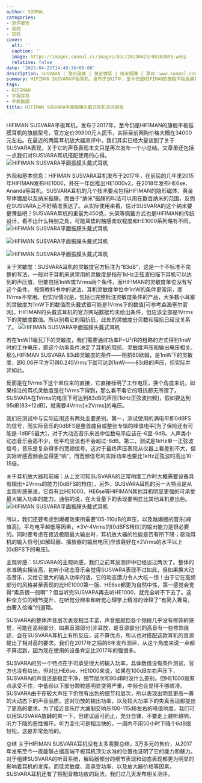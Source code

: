 ```yaml
---
author: SOOMAL
categories:
- 测评报告
- 音频
- 耳机
cover:
  alt: ''
  caption: ''
  image: https://images.soomal.cc/images/doc/20230425/00103099.webp
  relative: false
date: '2023-04-25T14:49:36+08:00'
description: SUSVARA | 隐形磁体 | 黄金镀层 | 纳米振膜 | 源自：www.soomal.com | 版权：原创 |  平均/总评分：09.50/95
summary: HIFIMAN SUSVARA平板耳机，发布于2017年，至今仍是HIFIMAN的旗舰平板振膜耳机的旗舰型号，官方定价39800元人民币，实际目前网购价格大概在34000元左右。在最近的两篇耳机放大器测评中，我们其实已经大量谈到了关于SUSVARA表现，本文是一个小的总结，并聊聊SUSVARA耳机的搭配心得……
tags:
- HIFIMAN
- 平板耳机
- 平面振膜
title: HIFIMAN SUSVARA平面振膜头戴式耳机测评报告
---
```


HIFIMAN SUSVARA平板耳机，发布于2017年，至今仍是HIFIMAN的旗舰平板振膜耳机的旗舰型号，官方定价39800元人民币，实际目前网购价格大概在34000元左右。在最近的两篇耳机放大器测评中，我们其实已经大量谈到了关于SUSVARA表现，关于它的声音表现本文只是再次发布一个小总结。文章里还包括一点我们对SUSVARA耳机搭配使用的心得。
![HIFIMAN SUSVARA平面振膜头戴式耳机](https://images.soomal.cc/images/doc/20230401/00102867.webp)




外观和基本信息：HIFIMAN SUSVARA耳机发布于2017年，在前后的几年里2015年HIFIMAN发布HE1000，并在一年后推出HE1000v2，在2018年发布HE6se、Ananda等耳机。SUSVARA耳机的几个技术要点包括HIFIMAN的隐形磁体、黄金导体镀层以及纳米振膜。而由于“纳米”振膜的叫法可以用在数百纳米的范围，反而在SUSVARA上不好精准表达了。从实际使用来看，估计SUSVARA的这个纳米要更薄些吧？SUSVARA耳机的重量为450克，头架等佩戴方式也是HIFIMAN的传统设计，看不出什么特别之处，可能耳垫的触感柔软程度和HE1000系列略有不同。
![HIFIMAN SUSVARA平面振膜头戴式耳机](https://images.soomal.cc/images/doc/20230401/00102870.webp)




![HIFIMAN SUSVARA平面振膜头戴式耳机](https://images.soomal.cc/images/doc/20230401/00102877_01.webp)




![HIFIMAN SUSVARA平面振膜头戴式耳机](https://images.soomal.cc/images/doc/20230401/00102874_01.webp)




关于灵敏度：SUSVARA耳机的灵敏度官方标注为“83dB”，这是一个不标准不完整的写法，一般对于耳机来说常用的灵敏度是指在1kHz正弦波扫描下耳机可以达到的声压值，但要包括1mW或1Vrms两个条件，而HIFIMAN的灵敏度单位没有写这个条件。
按照教科书中的说法，耳机灵敏度单位中1mW的条件更常用，而1Vrms不常用。但实际情况是，包括已完整标注灵敏度条件的产品，大多数小耳塞的灵敏度为1mW下的数值而头戴式很可能是1Vrms下的数值[可参考森海塞尔官网]。HIFIMAN的头戴式耳机的官方网站数据均未给出条件，但应该全部是1Vrms下的灵敏度数值。所以别看它的阻抗低，此处的灵敏度分贝数和阻抗已经没关系了。
![HIFIMAN SUSVARA平面振膜头戴式耳机](https://images.soomal.cc/images/doc/20230401/00102878.webp)




若在1mW[1毫瓦]下的灵敏度，我们需要通过功率P=U²/R的粗略的方式得到1mW时的工作电压，即这个功率条件决定了耳机的阻抗、灵敏度声压和输出电压相关。那么HIFIMAN SUSVARA 83dB灵敏度的条件――阻抗60欧姆，是1mW下的灵敏度，即0.06开平方可得0.245Vrms下就可达到1mW――83dB的声压，但实际并非如此。

反而是在1Vrms下这个单位来的直接，它直接标明了工作电压，换个角度来说，如果标注的耳机灵敏度是在1Vrms下得到，那么看不看它的阻抗都无所谓了。SUSVARA在1Vrms的电压下可达到83dB的声压[1kHz正弦波扫频]，假如要达到95dB[83+12dB]，就需要4Vrms[±2Vrms]的电压。

我们在测试中与实际应用还有两处主要差别。第一，测试使用的满电平即0dBFS的信号，而实际音乐的0dBFS是整首曲目或整张专辑的峰值电平[为了保险还有可能是-1dBFS最大]，对于大动态音乐来说中位数电平应该在-6至-9dB。人声类小动态音乐会高不少，但平均应该也不会超过-6dB。第二，测试是1kHz单一正弦波信号，音乐是复杂得多的宽频信号。这对于最终声压表现从仪器上看差别不大，但实际听感宽频会显得更“响”，而宽频信号的实际功率也要比1kHz正弦波时高出10-15倍。

关于耳机放大器和前端：从上文可知SUSVARA的正常响度工作时大概需要设备具有输出±2Vrms的能力[0dBFS的档位]，另外，SUSVARA耳机的另一大特点是从主观听感来说，它具有比HE1000、HE6se等HIFIMAN其他耳机明显更强的可承受最大输入功率的能力。通俗的说，在大音量下的表现要明显比其他耳机更出色。
![HIFIMAN SUSVARA平面振膜头戴式耳机](https://images.soomal.cc/images/doc/20230401/00102880.webp)




所以，我们还要考虑到爆棚效果所需要105-110dB的声压，以及越爆棚的音乐[峰值高]，平均电平越低等因素，±3V-4Vrms的[0dBFS档位]的输出能力是很必要的。同时要考虑在接近极限最大输出时，耳机放大器的性能是否有所下降；驱动耳机的输入信号[如解码器、播放器的输出电压]应该最好在±2Vrms的水平以上[0dBFS下的电压]。

主观听感：SUSVARA的主观听感，我们之前耳放测评中已经谈过两次了。整体的水准确实相当高，初听小动态音乐会觉得SUSVARA表现不过如此，但如果换大动态音乐，又给它很大的输入功率的话，它的动态潜力令人大吃一惊！由于它在高频部分的风格甚至表现的比HE1000第一版、HE6se都更为自然中性，第一感觉会觉得“素质很一般啊”？但当听完SUSVARA再去听HE1000，就完全听不下去了。这种全方位的细节提升，在听觉分辨率和听觉心理学上精准的诠释了“有简入奢易，由奢入俭难”的道理。

SUSVARA的整体声音层次表现相当丰富，声音细腻但各个频段几乎没有修饰的感觉，可能在高频部分，如果音源部分[非耳放，是音源部分]的高音有一些修饰痕迹，会在SUSVARA耳机上有所反应，这不算优点，所以也对搭配这款耳机的音源提出了相对高的要求。我们在2017年之后的6年发布测评，从这个角度来说一点都不算迟到，因为现在使用的设备肯定比2017年的强很多。

SUSVARA的另一个特点在于可承受很大的输入功率，具体数值没有条件测试，官方也没有给出。但对比HE6se、HE1000来说，如果在100dB左右声压下，SUSVARA的声音还是稳定干净，细节层次和90dB时没什么差别。但HE1000就有点承受不住，中低频以下部分颗粒感明显变得严重，中频也会显得不够顺滑。SUSVARA由于在较大声压下仍然有出色的细节和层次，所以表现出明显更高一筹的大动态下的声音品质。这对功放的输出功率，以及较大功率下的失真表现都提出了更高的要求。为了接近音乐厅大编制交响乐100-115dB左右的峰值响度，我们可以用SUSVARA放肆的爽一下，但建议适可而止，充分自律，不要走上越听越响，听力下降的恶性循环。听力变化可是相当快的，一周内不用50小时下降个6dB很轻松，这是非常危险的。

总结
关于HIFIMAN SUSVARA耳机没有太多需要总结，3万多元的售价，从2017年发布至今一直能够占据高端平板耳机顶尖水准的位置也证明了它的能力和魅力。对于组建SUSVARA的听音系统，解码器部分的细节表现和动态表现都更为明显的影响着耳机的发挥。而低灵敏度、高承受功率、以及放大器价格等因素，SUSVARA耳机还有了搭配音箱功放的玩法，我们过几天发布相关测评。